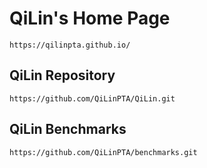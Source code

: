 # QiLin's Home Page
```
https://qilinpta.github.io/
```

## QiLin Repository
```
https://github.com/QiLinPTA/QiLin.git
```
## QiLin Benchmarks
```
https://github.com/QiLinPTA/benchmarks.git
```
